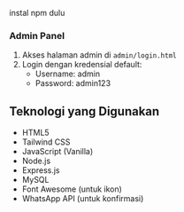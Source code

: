 instal npm dulu

### Admin Panel
1. Akses halaman admin di `admin/login.html`
2. Login dengan kredensial default:
   - Username: admin
   - Password: admin123
     
## Teknologi yang Digunakan
- HTML5
- Tailwind CSS
- JavaScript (Vanilla)
- Node.js
- Express.js
- MySQL
- Font Awesome (untuk ikon)
- WhatsApp API (untuk konfirmasi)
